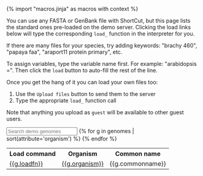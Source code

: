 {% import "macros.jinja" as macros with context %}

You can use any FASTA or GenBank file with ShortCut, but this page lists the standard ones pre-loaded on the demo server.
Clicking the load links below will type the corresponding `load_` function in the interpreter for you.

If there are many files for your species, try adding keywords: "brachy 460", "papaya faa", "araport11 protein primary", etc.

To assign variables, type the variable name first. For example: "arabidopsis =". Then click the `load` button to auto-fill the rest of the line.

Once you get the hang of it you can load your own files too:

1. Use the `Upload files` button to send them to the server
2. Type the appropriate `load_` function call

Note that anything you upload as `guest` will be available to other guest users.

<input id="genomesearch" placeholder="Search demo genomes" id="box" type="text"/>

<table id="genomes">
<tr>
  <th>Load command</th>
  <th>Organism</th>
  <!-- <th>Source</th> -->
  <th>Common name</th>
</tr>
{% for g in genomes | sort(attribute='organism') %}
<tr class="genomeblock">
	<td><a href="#" onclick="repl_autorun([' {{g.loadfn | escape}}'], clear_first=false)">{{g.loadfn}}</a></td>
	<td><a href="{{g.url}}" target="_blank">{{g.organism}}</a></td>
	<!-- <td>{{g.source}}</td> -->
	<td>{{g.commonname}}</td>
</tr>
{% endfor %}
</table>
